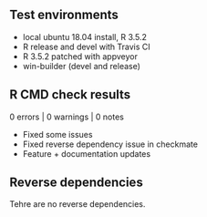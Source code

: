 ## Test environments
* local ubuntu 18.04 install, R 3.5.2
* R release and devel with Travis CI
* R 3.5.2 patched with appveyor
* win-builder (devel and release)

## R CMD check results

0 errors | 0 warnings | 0 notes

* Fixed some issues
* Fixed reverse dependency issue in checkmate
* Feature + documentation updates
## Reverse dependencies

Tehre are no reverse dependencies.
